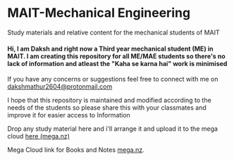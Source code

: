 # MAIT-Mechanical Engineering
 Study materials and relative content for the mechanical students of MAIT

#### Hi, I am Daksh and right now a Third year mechanical student (ME) in MAIT. I am creating this repository for all ME/MAE students so there's no lack of information and atleast the "Kaha se karna hai" work is minimised 

If you have any concerns or suggestions feel free to connect with me on dakshmathur2604@protonmail.com

I hope that this repository is maintained and modified according to the needs of the students so please share this with your classmates and improve it for easier access to Information


Drop any study material here and i'll arrange it and upload it to the mega cloud [here (mega.nz)](https://mega.nz/filerequest/z0TjpG1HO5k)

Mega Cloud link for Books and Notes [mega.nz](https://mega.nz/folder/Jr1VnKbT#y-DRNWNWnbEBUZOoy8GtFg).
